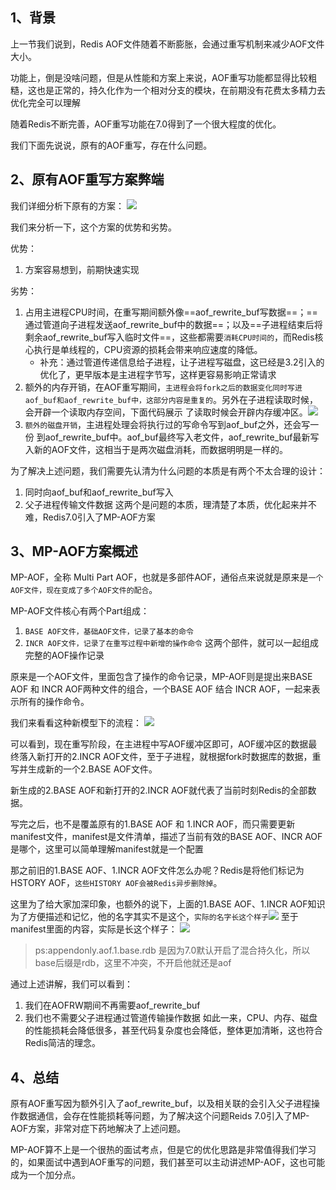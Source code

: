 
## 1、背景

上一节我们说到，Redis AOF文件随着不断膨胀，会通过重写机制来减少AOF文件大小。

功能上，倒是没啥问题，但是从性能和方案上来说，AOF重写功能都显得比较粗糙，这也是正常的，持久化作为一个相对分支的模块，在前期没有花费太多精力去优化完全可以理解

随着Redis不断完善，AOF重写功能在7.0得到了一个很大程度的优化。

我们下面先说说，原有的AOF重写，存在什么问题。
## 2、原有AOF重写方案弊端

我们详细分析下原有的方案：
![](https://image-for.oss-cn-guangzhou.aliyuncs.com/for-obsidian/Java_Study/2_%E5%AD%A6%E4%B9%A0%E7%AC%94%E8%AE%B0/1_Java%E8%AF%AD%E8%A8%80%E6%A0%B8%E5%BF%83/1_Java%E5%9F%BA%E7%A1%80/1_Java%E5%A4%8D%E4%B9%A0%E7%AC%94%E8%AE%B0/Pasted%20image%2020231026000812.png)

我们来分析一下，这个方案的优势和劣势。

优势：
1. 方案容易想到，前期快速实现

劣势：
1. 占用主进程CPU时间，在重写期间额外像==aof_rewrite_buf写数据==；==通过管道向子进程发送aof_rewrite_buf中的数据==；以及==子进程结束后将剩余aof_rewrite_buf写入临时文件==，这些都需要`消耗CPU时间的`，而Redis核心执行是单线程的，CPU资源的损耗会带来响应速度的降低。
	- 补充：通过管道传递信息给子进程，让子进程写磁盘，这已经是3.2引入的优化了，更早版本是主进程字节写，这样更容易影响正常请求
2. 额外的内存开销，在AOF重写期间，`主进程会将fork之后的数据变化同时写进aof_buf和aof_rewrite_buf中，这部分内容是重复的`。另外在子进程读取时候，会开辟一个读取内存空间，下面代码展示 了读取时候会开辟内存缓冲区。![](https://image-for.oss-cn-guangzhou.aliyuncs.com/for-obsidian/Java_Study/2_%E5%AD%A6%E4%B9%A0%E7%AC%94%E8%AE%B0/1_Java%E8%AF%AD%E8%A8%80%E6%A0%B8%E5%BF%83/1_Java%E5%9F%BA%E7%A1%80/1_Java%E5%A4%8D%E4%B9%A0%E7%AC%94%E8%AE%B0/Pasted%20image%2020231026001245.png)
3. `额外的磁盘开销`，主进程处理会将执行过的写命令写到aof_buf之外，还会写一份 到aof_rewrite_buf中。aof_buf最终写入老文件，aof_rewrite_buf最新写入新的AOF文件，这相当于是两次磁盘消耗，而数据明明是一样的。

为了解决上述问题，我们需要先认清为什么问题的本质是有两个不太合理的设计：
1. 同时向aof_buf和aof_rewrite_buf写入
2. 父子进程传输文件数据
这两个是问题的本质，理清楚了本质，优化起来并不难，Redis7.0引入了MP-AOF方案

## 3、MP-AOF方案概述

MP-AOF，全称 Multi Part AOF，也就是多部件AOF，通俗点来说就是原来是`一个AOF文件，现在变成了多个AOF文件的配合`。

MP-AOF文件核心有两个Part组成：
1. `BASE AOF文件，基础AOF文件，记录了基本的命令`
2. `INCR AOF文件，记录了在重写过程中新增的操作命令`
这两个部件，就可以一起组成完整的AOF操作记录

原来是一个AOF文件，里面包含了操作的命令记录，MP-AOF则是提出来BASE AOF 和 INCR AOF两种文件的组合，一个BASE AOF 结合 INCR AOF，一起来表示所有的操作命令。

我们来看看这种新模型下的流程：
![](https://image-for.oss-cn-guangzhou.aliyuncs.com/for-obsidian/Java_Study/2_%E5%AD%A6%E4%B9%A0%E7%AC%94%E8%AE%B0/1_Java%E8%AF%AD%E8%A8%80%E6%A0%B8%E5%BF%83/1_Java%E5%9F%BA%E7%A1%80/1_Java%E5%A4%8D%E4%B9%A0%E7%AC%94%E8%AE%B0/Pasted%20image%2020231026001913.png)

可以看到，现在重写阶段，在主进程中写AOF缓冲区即可，AOF缓冲区的数据最终落入新打开的2.INCR AOF文件，至于子进程，就根据fork时数据库的数据，重写并生成新的一个2.BASE AOF文件。

新生成的2.BASE AOF和新打开的2.INCR AOF就代表了当前时刻Redis的全部数据。

写完之后，也不是覆盖原有的1.BASE AOF 和 1.INCR AOF，而只需要更新manifest文件，manifest是文件清单，描述了当前有效的BASE AOF、INCR AOF是哪个，这里可以简单理解manifest就是一个配置

那之前旧的1.BASE AOF、1.INCR AOF文件怎么办呢？Redis是将他们标记为HSTORY AOF，`这些HISTORY AOF会被Redis异步删除掉`。

这里为了给大家加深印象，也额外的说下，上面的1.BASE AOF、1.INCR AOF知识为了方便描述和记忆，他的名字其实不是这个，`实际的名字长这个样子`![](https://image-for.oss-cn-guangzhou.aliyuncs.com/for-obsidian/Java_Study/2_%E5%AD%A6%E4%B9%A0%E7%AC%94%E8%AE%B0/1_Java%E8%AF%AD%E8%A8%80%E6%A0%B8%E5%BF%83/1_Java%E5%9F%BA%E7%A1%80/1_Java%E5%A4%8D%E4%B9%A0%E7%AC%94%E8%AE%B0/Pasted%20image%2020231026002417.png)
至于manifest里面的内容，实际是长这个样子：
![](https://image-for.oss-cn-guangzhou.aliyuncs.com/for-obsidian/Java_Study/2_%E5%AD%A6%E4%B9%A0%E7%AC%94%E8%AE%B0/1_Java%E8%AF%AD%E8%A8%80%E6%A0%B8%E5%BF%83/1_Java%E5%9F%BA%E7%A1%80/1_Java%E5%A4%8D%E4%B9%A0%E7%AC%94%E8%AE%B0/Pasted%20image%2020231026002459.png)
>ps:appendonly.aof.1.base.rdb 是因为7.0默认开启了混合持久化，所以base后缀是rdb，这里不冲突，不开启他就还是aof


通过上述讲解，我们可以看到：
1. 我们在AOFRW期间不再需要aof_rewrite_buf
2. 我们也不需要父子进程通过管道传输操作数据
如此一来，CPU、内存、磁盘的性能损耗会降低很多，甚至代码复杂度也会降低，整体更加清晰，这也符合Redis简洁的理念。

## 4、总结

原有AOF重写因为额外引入了aof_rewrite_buf，以及相关联的会引入父子进程操作数据通信，会存在性能损耗等问题，为了解决这个问题Reids 7.0引入了MP-AOF方案，非常对症下药地解决了上述问题。

MP-AOF算不上是一个很热的面试考点，但是它的优化思路是非常值得我们学习的，如果面试中遇到AOF重写的问题，我们甚至可以主动讲述MP-AOF，这也可能成为一个加分点。